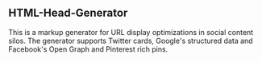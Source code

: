## HTML-Head-Generator

This is a markup generator for URL display optimizations in social content silos.
The generator supports Twitter cards, Google's structured data and Facebook's Open Graph and Pinterest rich pins.
